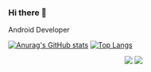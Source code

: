 ### Hi there 👋

Android Developer

[![Anurag's GitHub stats](https://github-readme-stats.vercel.app/api?username=sun5066)](https://github.com/anuraghazra/github-readme-stats)
[![Top Langs](https://github-readme-stats.vercel.app/api/top-langs/?username=sun5066&layout=compact)](https://github.com/anuraghazra/github-readme-stats)

<p align="center" style="max-width: 100%;">
  <a href="https://sun5066.github.io"><img src="https://img.shields.io/badge/Blog-Sun%20Blog-red"/></a>
  <a href="#"><img src="https://img.shields.io/badge/Company-Inforex-red"/></a>
</p>
